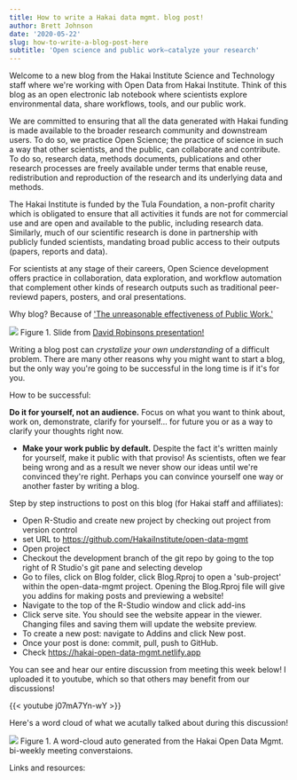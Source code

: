 ```yaml
---
title: How to write a Hakai data mgmt. blog post!
author: Brett Johnson
date: '2020-05-22'
slug: how-to-write-a-blog-post-here
subtitle: 'Open science and public work—catalyze your research'
---
```


Welcome to a new blog from the Hakai Institute Science and Technology staff where we're working with Open Data from Hakai Institute. Think  of this blog  as an open electronic lab notebook where scientists explore environmental data, share workflows, tools, and our public work.

We are committed to ensuring that all the data generated with Hakai funding is made available to the broader research community and downstream users. To do so, we practice Open Science; the practice of science in such a way that other scientists, and the public, can collaborate and contribute. To do so, research data, methods documents, publications and other research processes are freely available under terms that enable reuse, redistribution and reproduction of the research and its underlying data and methods.

The Hakai Institute is funded by the Tula Foundation, a non-profit charity which is obligated to
ensure that all activities it funds are not for commercial use and are open and available to the
public, including research data. Similarly, much of our scientific research is done in partnership
with publicly funded scientists, mandating broad public access to their outputs (papers, reports
and data).

For scientists at any stage of their careers, Open Science development offers practice in collaboration, data exploration, and workflow automation that complement other kinds of research outputs such as traditional peer-reviewd papers, posters, and oral presentations.


Why blog? Because of ['The unreasonable effectiveness of Public Work.'](https://hakai-open-data-mgmt.netlify.app/post/public-work/) 

![](/post/2020-05-21-how-to-post-a-blog.en_files/1.png)
Figure 1. Slide from [David Robinsons presentation!](https://rstudio.com/resources/rstudioconf-2019/the-unreasonable-effectiveness-of-public-work/)


Writing a blog post can *crystalize your own understanding* of a difficult problem. There are many other reasons why you might want to start a blog, but the only way you're going to be successful in the long time is if it's for you.

How to be successful:

**Do it for yourself, not an audience.**
Focus on what you want to think about, work on, demonstrate, clarify for yourself... for future you or as a way to clarify your thoughts right now.

* **Make your work public by default.** Despite the fact it's written mainly for yourself, make it public with that proviso! As scientists, often we fear being wrong and as a result we never show our ideas until we're convinced they're right. Perhaps you can convince yourself one way or another faster by writing a blog. 

Step by step instructions to post on this blog (for Hakai staff and affiliates):

- Open R-Studio and create new project by checking out project from version control
- set URL to https://github.com/HakaiInstitute/open-data-mgmt
- Open project
- Checkout the development branch of the git repo by going to the top right of R Studio's git pane and selecting develop
- Go to files, click on Blog folder, click Blog.Rproj to open a 
'sub-project' within the open-data-mgmt project. Opening the Blog.Rproj file will give you addins for making posts and previewing a website!
- Navigate to the top of the R-Studio window and click add-ins
- Click serve site. You should see the website appear in the viewer. Changing files and saving them will update the website preview.
- To create a new post: navigate to Addins and click New post.
- Once your post is done: commit, pull, push to GitHub.
- Check https://hakai-open-data-mgmt.netlify.app

You can see and hear our entire discussion from meeting this week below! I uploaded it to youtube, which so that others may benefit from our discussions!


{{< youtube j07mA7Yn-wY >}}


Here's a word cloud of what we acutally talked about during this discussion!

![](/post/2020-05-22-how-to-write-a-blog-post-here.en_files/picccc.png)
Figure 1. A word-cloud auto generated from the Hakai Open Data Mgmt. bi-weekly meeting converstaions.

Links and resources:



